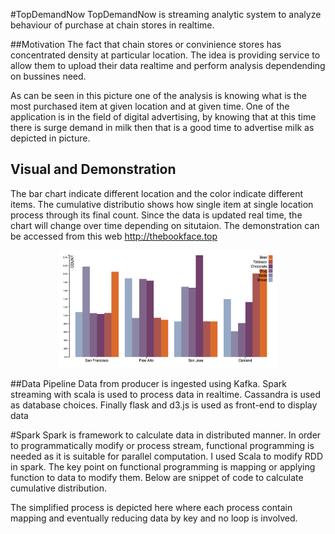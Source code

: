 #TopDemandNow
TopDemandNow is streaming analytic system to analyze behaviour of purchase at chain stores in realtime.

##Motivation
The fact that chain stores or convinience stores has concentrated density at particular location. The idea is providing service to allow them to upload their data realtime and perform analysis dependending on bussines need. 

As can be seen in this picture one of the analysis is knowing what is the most purchased item at given location and at given time. One of the application is in the field of digital advertising, by knowing that at this time there is surge demand in milk then that is a good time to advertise milk as depicted in picture.

## Visual and Demonstration
The bar chart indicate different location and the color indicate different items. The cumulative distributio shows how single item at single location process through its final count. Since the data is updated real time, the chart will change over time depending on situtaion. The demonstration can be accessed from this web http://thebookface.top
<p align="center">
  <img src="/images/barchart.png" width="350"/>
</p>
##Data Pipeline
Data from producer is ingested using Kafka. Spark streaming with scala is used to process data in realtime. Cassandra is used as database choices. Finally flask and d3.js is used as front-end to display data

#Spark
Spark is framework to calculate data in distributed manner. In order to programmatically modify or process stream, functional programming is needed as it is suitable for parallel computation. I used Scala to modify RDD in spark. The key point on functional programming is mapping or applying function to data to modify them. Below are snippet of code to calculate cumulative distribution.   

The simplified process is depicted here where each process contain mapping and eventually reducing data by key and no loop is involved.
